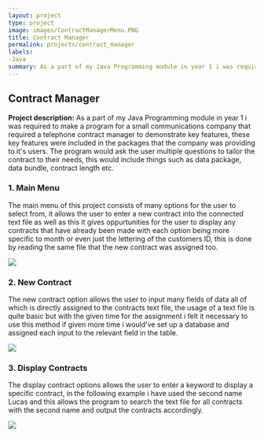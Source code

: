 ```yaml
---
layout: project
type: project
image: images/ContractManagerMenu.PNG
title: Contract Manager
permalink: projects/contract_manager
labels:
-Java
summary: As a part of my Java Programming module in year 1 i was required to make a program for a small communications company.
---
```


## Contract Manager

**Project description:** As a part of my Java Programming module in year 1 i was required to make a program for a small communications company that required a telephone contract manager to demonstrate key features, these key features were included in the packages that the company was providing to it's users. The program would ask the user multiple questions to tailor the contract to their needs, this would include things such as data package, data bundle, contract length etc.

### 1. Main Menu

The main menu of this project consists of many options for the user to select from, it allows the user to enter a new contract into the connected text file as well as this it gives oppurtunities for the user to display any contracts that have already been made with each option being more specific to month or even just the lettering of the customers ID, this is done by reading the same file that the new contract was assigned too.

<img src="https://Dommett97.github.io/images/ContractManagerMenu.PNG"/>

### 2. New Contract

The new contract option allows the user to input many fields of data all of which is directly assigned to the contracts text file, the usage of a text file is quite basic but with the given time for the assignment i felt it necessary to use this method if given more time i would've set up a database and assigned each input to the relevant field in the table.

<img src ="https://Dommett97.github.io/images/NewContractOutput.PNG"/>


### 3. Display Contracts
The display contract options allows the user to enter a keyword to display a specific contract, in the following example i have used the second name Lucas and this allows the program to search the text file for all contracts with the second name and output the contracts accordingly.

<img src ="https://Dommett97.github.io/images/DisplayContract.PNG"/>
